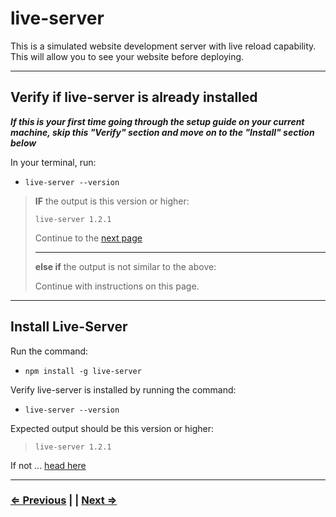 # live-server

This is a simulated website development server with live reload capability. This will allow you to see your website before deploying.

---

## Verify if live-server is already installed

**_If this is your first time going through the setup guide on your current machine, skip this "Verify" section and move on to the "Install" section below_**

In your terminal, run:

- `live-server --version`

> **IF** the output is this version or higher:
>
> ```text
> live-server 1.2.1
> ```
>
> Continue to the [next page](./9-eslint.md)
>
> ---
> **else if** the output is not similar to the above:
>
> Continue with instructions on this page.

---

## Install Live-Server

Run the command:

- `npm install -g live-server`

Verify live-server is installed by running the command:

- `live-server --version`

Expected output should be this version or higher:

> ```text
> live-server 1.2.1
> ```

If not ... [head here](../../error/error.md)

---

### [⇐ Previous](./7-node.md) | | [Next ⇒](./9-eslint.md)
